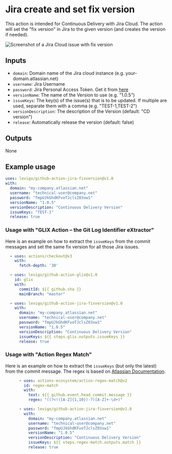 # Jira create and set fix version

This action is intended for Continuous Delivery with Jira Cloud.
The action will set the "fix version" in Jira to the given version (and creates the version if needed).

![Screenshot of a Jira Cloud issue with fix version](jira-cloud-screenshot.png)

## Inputs
- `domain`: Domain name of the Jira cloud instance (e.g. your-domain.atlassian.net)
- `username`: Jira Username
- `password`: Jira Personal Access Token. Get it from [here](https://id.atlassian.com/manage-profile/security/api-tokens)
- `versionName`: The name of the Version to use (e.g. "1.0.5")
- `issueKeys`: The key(s) of the issue(s) that is to be updated. If multiple are used, separate them with a comma (e.g. "TEST-1,TEST-2")
- `versionDescription`: The description of the Version (default: "CD version")
- `release`: Automatically release the version (default: false)

## Outputs
None


## Example usage
```yaml
uses: levigo/github-action-jira-fixversion@v1.0
with:
  domain: "my-company.atlassian.net"
  username: "technical-user@company.net"
  password: "fmpUJkGhdKFvoTJclsZ03xw1"
  versionName: "1.0.5"
  versionDescription: "Continuous Delivery Version"
  issueKeys: "TEST-1"
  release: true
```

### Usage with "GLIX Action – the Git Log Identifier eXtractor"

Here is an example on how to extract the `issueKeys` from the commit messages and set the same fix version
for all those Jira issues.

```yaml
  - uses: actions/checkout@v3
    with:
      fetch-depth: '30'

  - uses: levigo/github-action-glix@v1.0
    id: glix
    with:
      commitId: ${{ github.sha }}
      mainBranch: "master"

  - uses: levigo/github-action-jira-fixversion@v1.0
    with:
      domain: "my-company.atlassian.net"
      username: "technical-user@company.net"
      password: "fmpUJkGhdKFvoTJclsZ03xw1"
      versionName: "1.0.5"
      versionDescription: "Continuous Delivery Version"
      issueKeys: ${{ steps.glix.outputs.issueKeys }}
      release: true
```


### Usage with "Action Regex Match"

Here is an example on how to extract the `issueKeys` (but only the latest) from the commit message.
The regex is based on [Atlassian Documentation](https://confluence.atlassian.com/stashkb/integrating-with-custom-jira-issue-key-313460921.html).

```yaml
      - uses: actions-ecosystem/action-regex-match@v2
        id: regex-match
        with:
          text: ${{ github.event.head_commit.message }}
          regex: "((?<!([A-Z]{1,10})-?)[A-Z]+-\d+)"

      - uses: levigo/github-action-jira-fixversion@v1.0
        with:
          domain: "my-company.atlassian.net"
          username: "technical-user@company.net"
          password: "fmpUJkGhdKFvoTJclsZ03xw1"
          versionName: "1.0.5"
          versionDescription: "Continuous Delivery Version"
          issueKeys: ${{ steps.regex-match.outputs.match }}
          release: true
```
